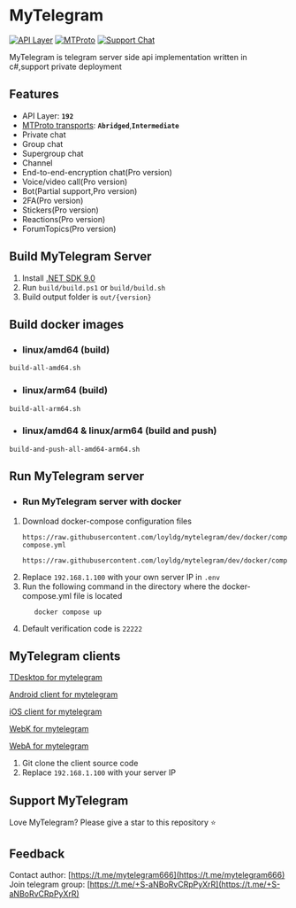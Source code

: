 # MyTelegram

[![API Layer](https://img.shields.io/badge/API_Layer-192-blueviolet)](https://corefork.telegram.org/methods)
[![MTProto](https://img.shields.io/badge/MTProto_Protocol-2.0-green)](https://corefork.telegram.org/mtproto/)
[![Support Chat](https://img.shields.io/badge/Chat_with_us-on_Telegram-0088cc)](https://t.me/+S-aNBoRvCRpPyXrR)

MyTelegram is telegram server side api implementation written in c#,support private deployment

## Features

- API Layer: **`192`**
- [MTProto transports](https://corefork.telegram.org/mtproto/mtproto-transports): **`Abridged`**,**`Intermediate`**
- Private chat
- Group chat
- Supergroup chat
- Channel
- End-to-end-encryption chat(Pro version)
- Voice/video call(Pro version)
- Bot(Partial support,Pro version)
- 2FA(Pro version)
- Stickers(Pro version)
- Reactions(Pro version)
- ForumTopics(Pro version)

## Build MyTelegram Server

1. Install [.NET SDK 9.0](https://dotnet.microsoft.com/en-us/download/dotnet/9.0)
2. Run `build/build.ps1` or `build/build.sh`
3. Build output folder is `out/{version}`

## Build docker images

- ### linux/amd64 (build)
```
build-all-amd64.sh
```
- ### linux/arm64 (build)
```
build-all-arm64.sh
```
- ### linux/amd64 & linux/arm64 (build and push)
```
build-and-push-all-amd64-arm64.sh
```

## Run MyTelegram server

- ### Run MyTelegram server with docker

1. Download docker-compose configuration files
   ```
   https://raw.githubusercontent.com/loyldg/mytelegram/dev/docker/compose/docker-compose.yml

   https://raw.githubusercontent.com/loyldg/mytelegram/dev/docker/compose/.env
   ```
2. Replace `192.168.1.100` with your own server IP in `.env`
3. Run the following command in the directory where the docker-compose.yml file is located
   ```
      docker compose up
   ```
4. Default verification code is `22222`

## MyTelegram clients
[TDesktop for mytelegram](https://github.com/loyldg/mytelegram-tdesktop)

[Android client for mytelegram](https://github.com/loyldg/mytelegram-android)

[iOS client for mytelegram](https://github.com/loyldg/mytelegram-iOS)

[WebK for mytelegram](https://github.com/loyldg/mytelegram-webk)

[WebA for mytelegram](https://github.com/loyldg/mytelegram-weba)

1. Git clone the client source code
2. Replace `192.168.1.100` with your server IP

## Support MyTelegram

Love MyTelegram? Please give a star to this repository ⭐

## Feedback

Contact author: [https://t.me/mytelegram666](https://t.me/mytelegram666)  
Join telegram group: [https://t.me/+S-aNBoRvCRpPyXrR](https://t.me/+S-aNBoRvCRpPyXrR)
